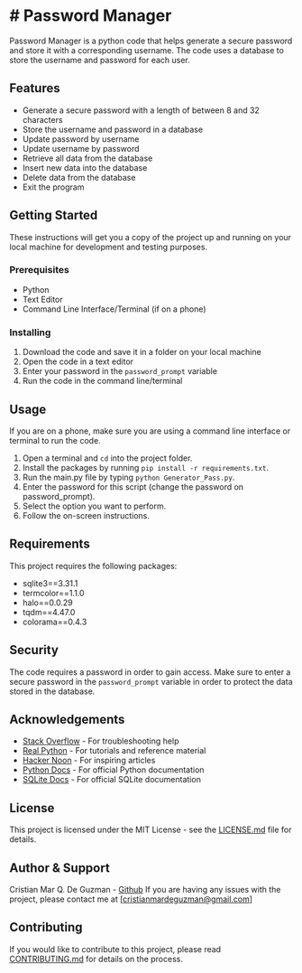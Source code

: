 
# # Password Manager 

Password Manager is a python code that helps generate a secure password and store it with a corresponding username. The code uses a database to store the username and password for each user. 


## Features 
- Generate a secure password with a length of between 8 and 32 characters 
- Store the username and password in a database 
- Update password by username 
- Update username by password 
- Retrieve all data from the database 
- Insert new data into the database 
- Delete data from the database 
- Exit the program 

## Getting Started 

These instructions will get you a copy of the project up and running on your local machine for development and testing purposes. 

### Prerequisites 

- Python 
- Text Editor 
- Command Line Interface/Terminal (if on a phone) 

### Installing 

1. Download the code and save it in a folder on your local machine 
2. Open the code in a text editor 
3. Enter your password in the `password_prompt` variable 
4. Run the code in the command line/terminal 


## Usage 

If you are on a phone, make sure you are using a command line interface or terminal to run the code. 

1. Open a terminal and `cd` into the project folder.
2. Install the packages by running `pip install -r requirements.txt`.
3. Run the main.py file by typing `python Generator_Pass.py`.
4. Enter the password for this script (change the password on password_prompt).
5. Select the option you want to perform. 
6. Follow the on-screen instructions.


## Requirements 

This project requires the following packages: 
- sqlite3==3.31.1
- termcolor==1.1.0
- halo==0.0.29
- tqdm==4.47.0
- colorama==0.4.3

## Security

The code requires a password in order to gain access. Make sure to enter a secure password in the `password_prompt` variable in order to protect the data stored in the database. 

## Acknowledgements

- [Stack Overflow](https://stackoverflow.com/) - For troubleshooting help 
- [Real Python](https://realpython.com/) - For tutorials and reference material 
- [Hacker Noon](https://hackernoon.com/) - For inspiring articles 
- [Python Docs](https://docs.python.org/) - For official Python documentation 
- [SQLite Docs](https://www.sqlite.org/docs.html) - For official SQLite documentation 

## License 

This project is licensed under the MIT License - see the [LICENSE.md](LICENSE.md) file for details.

## Author & Support

Cristian Mar Q. De Guzman - [Github](https://github.com/Cris101Sad) 
If you are having any issues with the project, please contact me at [cristianmardeguzman@gmail.com]



## Contributing 

If you would like to contribute to this project, please read [CONTRIBUTING.md](CONTRIBUTING.md) for details on the process.
